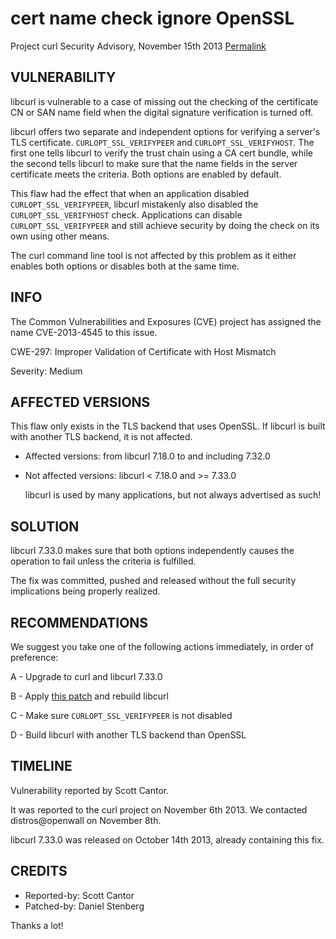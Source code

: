 cert name check ignore OpenSSL
==============================

Project curl Security Advisory, November 15th 2013
[Permalink](https://curl.se/docs/CVE-2013-4545.html)

VULNERABILITY
-------------

  libcurl is vulnerable to a case of missing out the checking of the
  certificate CN or SAN name field when the digital signature verification is
  turned off.

  libcurl offers two separate and independent options for verifying a server's
  TLS certificate. `CURLOPT_SSL_VERIFYPEER` and `CURLOPT_SSL_VERIFYHOST`. The
  first one tells libcurl to verify the trust chain using a CA cert bundle,
  while the second tells libcurl to make sure that the name fields in the
  server certificate meets the criteria. Both options are enabled by default.

  This flaw had the effect that when an application disabled
  `CURLOPT_SSL_VERIFYPEER`, libcurl mistakenly also disabled the
  `CURLOPT_SSL_VERIFYHOST` check. Applications can disable
  `CURLOPT_SSL_VERIFYPEER` and still achieve security by doing the check on
  its own using other means.

  The curl command line tool is not affected by this problem as it either
  enables both options or disables both at the same time.

INFO
----

The Common Vulnerabilities and Exposures (CVE) project has assigned the name
CVE-2013-4545 to this issue.

CWE-297: Improper Validation of Certificate with Host Mismatch

Severity: Medium

AFFECTED VERSIONS
-----------------

  This flaw only exists in the TLS backend that uses OpenSSL. If libcurl is
  built with another TLS backend, it is not affected.

- Affected versions: from libcurl 7.18.0 to and including 7.32.0
- Not affected versions: libcurl < 7.18.0 and >= 7.33.0

  libcurl is used by many applications, but not always advertised as such!

SOLUTION
--------

  libcurl 7.33.0 makes sure that both options independently causes the
  operation to fail unless the criteria is fulfilled.

  The fix was committed, pushed and released without the full security
  implications being properly realized.

RECOMMENDATIONS
---------------

  We suggest you take one of the following actions immediately, in order of
  preference:

  A - Upgrade to curl and libcurl 7.33.0

  B - Apply [this patch](https://github.com/curl/curl/commit/3c3622b6) and rebuild
      libcurl

  C - Make sure `CURLOPT_SSL_VERIFYPEER` is not disabled

  D - Build libcurl with another TLS backend than OpenSSL

TIMELINE
---------

  Vulnerability reported by Scott Cantor.

  It was reported to the curl project on November 6th 2013. We contacted
  distros@openwall on November 8th.

  libcurl 7.33.0 was released on October 14th 2013, already containing this
  fix.

CREDITS
-------

- Reported-by: Scott Cantor
- Patched-by: Daniel Stenberg

Thanks a lot!
